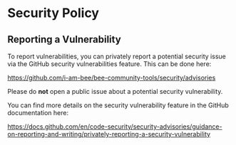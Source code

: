 # Security Policy

## Reporting a Vulnerability

To report vulnerabilities, you can privately report a potential security issue via the GitHub security vulnerabilities feature. This can be done here:

https://github.com/i-am-bee/bee-community-tools/security/advisories

Please do **not** open a public issue about a potential security vulnerability.

You can find more details on the security vulnerability feature in the GitHub documentation here:

https://docs.github.com/en/code-security/security-advisories/guidance-on-reporting-and-writing/privately-reporting-a-security-vulnerability
